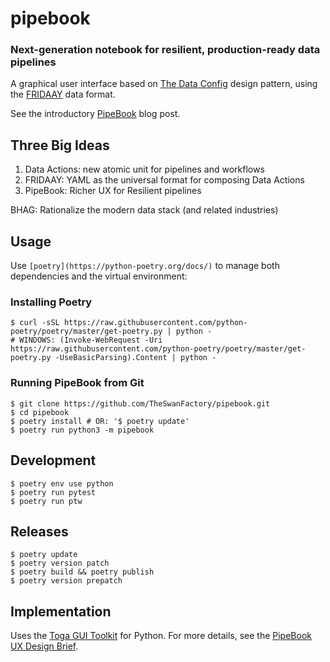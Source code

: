 # pipebook
### Next-generation notebook for resilient, production-ready data pipelines

A graphical user interface based on [The Data Config](https://benn.substack.com/p/the-data-config) design pattern, using the [FRIDAAY](https://github.com/TheSwanFactory/fridaay) data format.

See the introductory [PipeBook](https://ihack.us/2022/06/30/pipebook-yml-reimagining-notebooks-as-resilient-data-pipelines/) blog post.

## Three Big Ideas

1. Data Actions: new atomic unit for pipelines and workflows
2. FRIDAAY: YAML as the universal format for composing Data Actions
3. PipeBook: Richer UX for Resilient pipelines

BHAG: Rationalize the modern data stack (and related industries)

## Usage

Use `[poetry](https://python-poetry.org/docs/)` to manage both dependencies and the virtual environment:

### Installing Poetry

```
$ curl -sSL https://raw.githubusercontent.com/python-poetry/poetry/master/get-poetry.py | python -
# WINDOWS: (Invoke-WebRequest -Uri https://raw.githubusercontent.com/python-poetry/poetry/master/get-poetry.py -UseBasicParsing).Content | python -
```

### Running PipeBook from Git

```
$ git clone https://github.com/TheSwanFactory/pipebook.git
$ cd pipebook
$ poetry install # OR: '$ poetry update'
$ poetry run python3 -m pipebook
```
## Development

```
$ poetry env use python
$ poetry run pytest
$ poetry run ptw
```

## Releases
```
$ poetry update
$ poetry version patch
$ poetry build && poetry publish
$ poetry version prepatch
```

## Implementation

Uses the [Toga GUI Toolkit](https://toga.readthedocs.io/en/latest/index.html) for Python. For more details, see the [PipeBook UX Design Brief](https://ihack.us/2022/07/09/pipebook-ux-design-brief/).
